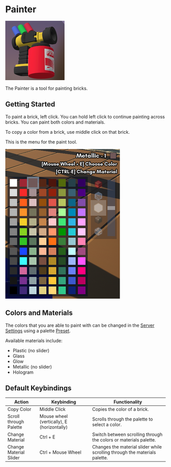 # Painter

![Painter](../images/Tools/Painter.png)

The Painter is a tool for painting bricks.

## Getting Started

To paint a brick, left click. You can hold left click to continue painting across bricks. You can paint both colors and materials.

To copy a color from a brick, use middle click on that brick.

This is the menu for the paint tool.

![Paint Menu](../images/Tools/paintmenu.png)

## Colors and Materials

The colors that you are able to paint with can be changed in the [Server Settings]() using a palette [Preset](../essentials/presets.md).

Available materials include:
- Plastic (no slider)
- Glass
- Glow
- Metallic (no slider)
- Hologram

## Default Keybindings

|Action|Keybinding|Functionality|
|---|---|---|
|Copy Color|Middle Click|Copies the color of a brick.|
|Scroll through Palette|Mouse wheel (vertically), E (horizontally)|Scrolls through the palette to select a color.|
|Change Material|Ctrl + E|Switch between scrolling through the colors or materials palette.|
|Change Material Slider|Ctrl + Mouse Wheel|Changes the material slider while scrolling through the materials palette.|
